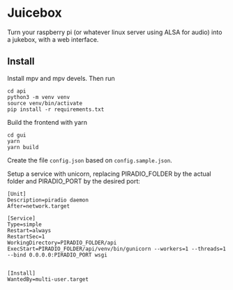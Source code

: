 # Juicebox
Turn your raspberry pi (or whatever linux server using ALSA for audio) into a jukebox, with a web interface.

## Install

Install mpv and mpv devels. Then run
```
cd api
python3 -m venv venv
source venv/bin/activate
pip install -r requirements.txt
```

Build the frontend with yarn
```
cd gui
yarn
yarn build
```

Create the file `config.json` based on `config.sample.json`.

Setup a service with unicorn, replacing PIRADIO_FOLDER by the actual folder and PIRADIO_PORT by the desired port:

```systemd
[Unit]
Description=piradio daemon
After=network.target

[Service]
Type=simple
Restart=always
RestartSec=1
WorkingDirectory=PIRADIO_FOLDER/api
ExecStart=PIRADIO_FOLDER/api/venv/bin/gunicorn --workers=1 --threads=1 --bind 0.0.0.0:PIRADIO_PORT wsgi


[Install]
WantedBy=multi-user.target
```
